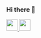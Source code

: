 ### Hi there 👋

<a href="https://www.instagram.com/_manu_tom/"><img height="30" src="https://github.com/WaylonWalker/WaylonWalker/blob/main/icon/instagram.jpg?raw=true">
</a>
<a href="https://www.linkedin.com/in/manu-tom-42998a201/"><img height="30" src="https://github.com/WaylonWalker/WaylonWalker/blob/main/icon/linkedin.png?raw=true">
<!--
**manutompkl/manutompkl** is a ✨ _special_ ✨ repository because its `README.md` (this file) appears on your GitHub profile.

Here are some ideas to get you started:

- 🔭 I’m currently working on ...
- 🌱 I’m currently learning ...
- 👯 I’m looking to collaborate on ...
- 🤔 I’m looking for help with ...
- 💬 Ask me about ...
- 📫 How to reach me: ...
- 😄 Pronouns: ...
- ⚡ Fun fact: ...
-->
